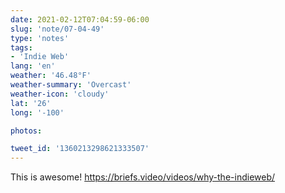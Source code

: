```yaml
---
date: 2021-02-12T07:04:59-06:00
slug: 'note/07-04-49'
type: 'notes'
tags:
- 'Indie Web'
lang: 'en'
weather: '46.48°F'
weather-summary: 'Overcast'
weather-icon: 'cloudy'
lat: '26'
long: '-100'

photos:

tweet_id: '1360213298621333507'
---
```

This is awesome! 
https://briefs.video/videos/why-the-indieweb/
